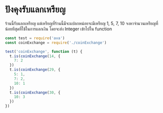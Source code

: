 # ปังคุงรับแลกเหรียญ

ร้านนี้รับแลกเหรียญ แต่เหรียญที่ร้านนี้มีจะแปลกหน่อยจะมีเหรียญ 1, 5, 7, 10
จงหาจำนวนเหรียญที่น้อยทีสุดที่ใช้ในการแลกเงิน โดยจะส่ง Integer เข้าไปใน function

```js
const test = require('ava')
const coinExchange = require('./coinExchange')

test('coinExchange', function (t) {
  t.is(coinExchange(14, {
    7: 2
  })
  t.is(coinExchange(29, {
    5: 1,
    7: 2,
    10: 1
  })  
  t.is(coinExchange(30, {
    10: 3
  })  
})
```
